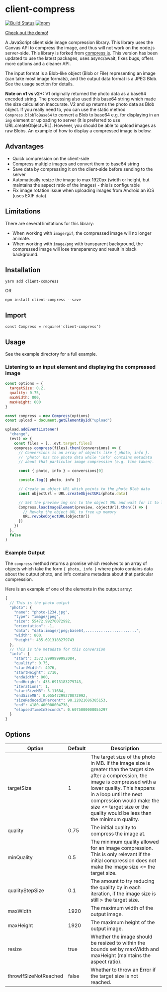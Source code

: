 # client-compress

[![Build Status](https://travis-ci.org/davejm/client-compress.svg?branch=master)](https://travis-ci.org/davejm/client-compress)
[![npm](https://img.shields.io/npm/v/client-compress.svg)](https://www.npmjs.com/package/client-compress)

[Check out the demo!](https://davidmoodie.com/client-compress/)

A JavaScript client side image compression library. This library uses the Canvas API to compress the image, and thus will not work on the node.js server-side. This library is forked from [compress.js](https://github.com/alextanhongpin/compress.js). This version has been updated to use the latest packages, uses async/await, fixes bugs, offers more options and a cleaner API.

The input format is a Blob-like object (Blob or File) representing an image (can take most image formats), and the output data format is a JPEG Blob. See the usage section for details.

**Note on v1 vs v2+:** V1 originally returned the photo data as a base64 encoded string. The processing also used this base64 string which made the size calculation inaccurate. V2 and up returns the photo data as Blob object. If you really need to, you can use the static method `Compress.blobToBase64` to convert a Blob to base64 e.g. for displaying in an `img` element or uploading to server (it is preferred to use URL.createObjectURL). However, you should be able to upload images as raw Blobs. An example of how to display a compressed image is below.

## Advantages

* Quick compression on the client-side
* Compress multiple images and convert them to base64 string
* Save data by compressing it on the client-side before sending to the server
* Automatically resize the image to max 1920px (width or height, but maintains the aspect ratio of the images) - this is configurable
* Fix image rotation issue when uploading images from Android an iOS (uses EXIF data)

## Limitations

There are several limitations for this library:

* When working with `image/gif`, the compressed image will no longer animate.
* When working with `image/png` with transparent background, the compressed image will lose transparency and result in black background.

## Installation

```
yarn add client-compress
```

OR

```
npm install client-compress --save
```

## Import

```
const Compress = require('client-compress')
```

## Usage

See the example directory for a full example.

### Listening to an input element and displaying the compressed image

```javascript
const options = {
  targetSize: 0.2,
  quality: 0.75,
  maxWidth: 800,
  maxHeight: 600
}

const compress = new Compress(options)
const upload = document.getElementById("upload")

upload.addEventListener(
  "change",
  (evt) => {
    const files = [...evt.target.files]
    compress.compress(files).then((conversions) => {
      // Conversions is an array of objects like { photo, info }.
      // 'photo' has the photo data while 'info' contains metadata
      // about that particular image compression (e.g. time taken).

      const { photo, info } = conversions[0]

      console.log({ photo, info })

      // Create an object URL which points to the photo Blob data
      const objectUrl = URL.createObjectURL(photo.data)

      // Set the preview img src to the object URL and wait for it to load
      Compress.loadImageElement(preview, objectUrl).then(() => {
        // Revoke the object URL to free up memory
        URL.revokeObjectURL(objectUrl)
      })
    })
  },
  false
)
```

### Example Output

The `compress` method returns a promise which resolves to an array of objects which
take the form `{ photo, info }` where photo contains data about the output photo,
and info contains metadata about that particular compression.

Here is an example of one of the elements in the output array:

```javascript
{
  // This is the photo output
  "photo": {
    "name": "photo-1234.jpg",
    "type": "image/jpeg",
    "size": 55472.99270072992,
    "orientation": -1,
    "data": "data:image/jpeg;base64,.......................",
    "width": 800,
    "height": 435.6913183279743
  },
  // This is the metadata for this conversion
  "info": {
    "start": 3572.8999999992084,
    "quality": 0.75,
    "startWidth": 4976,
    "startHeight": 2710,
    "endWidth": 800,
    "endHeight": 435.6913183279743,
    "iterations": 1,
    "startSizeMB": 3.11684,
    "endSizeMB": 0.05547299270072992,
    "sizeReducedInPercent": 98.22021686385153,
    "end": 4180.400000004738,
    "elapsedTimeInSeconds": 0.6075000000055297
  }
}
```

## Options

| Option                | Default | Description                                                                                                                                                                                                                                                                                          |
| --------------------- | ------- | ---------------------------------------------------------------------------------------------------------------------------------------------------------------------------------------------------------------------------------------------------------------------------------------------------- |
| targetSize            | 1       | The target size of the photo in MB. If the image size is greater than the target size after a compression, the image is compressed with a lower quality. This happens in a loop until the next compression would make the size <= target size or the quality would be less than the minimum quality. |
| quality               | 0.75    | The initial quality to compress the image at.                                                                                                                                                                                                                                                        |
| minQuality            | 0.5     | The minimum quality allowed for an image compression. This is only relevant if the initial compression does not make the image size <= the target size.                                                                                                                                              |
| qualityStepSize       | 0.1     | The amount to try reducing the quality by in each iteration, if the image size is still > the target size.                                                                                                                                                                                           |
| maxWidth              | 1920    | The maximum width of the output image.                                                                                                                                                                                                                                                               |
| maxHeight             | 1920    | The maximum height of the output image.                                                                                                                                                                                                                                                              |
| resize                | true    | Whether the image should be resized to within the bounds set by maxWidth and maxHeight (maintains the aspect ratio).                                                                                                                                                                                 |
| throwIfSizeNotReached | false   | Whether to throw an Error if the target size is not reached.                                                                                                                                                                                                                                         |
